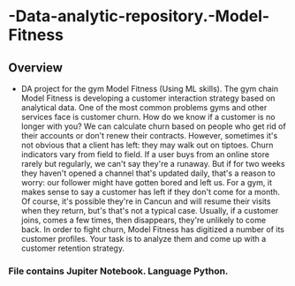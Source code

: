 # -Data-analytic-repository.-Model-Fitness

## Overview
* DA project for the gym Model Fitness (Using ML skills). The gym chain Model Fitness is developing a customer interaction strategy based on analytical data.
One of the most common problems gyms and other services face is customer churn. How do we know if a customer is no longer with you? We can calculate churn based on people who get rid of their accounts or don't renew their contracts. However, sometimes it's not obvious that a client has left: they may walk out on tiptoes.
Churn indicators vary from field to field. If a user buys from an online store rarely but regularly, we can't say they're a runaway. But if for two weeks they haven't opened a channel that's updated daily, that's a reason to worry: our follower might have gotten bored and left us.
For a gym, it makes sense to say a customer has left if they don't come for a month. Of course, it's possible they're in Cancun and will resume their visits when they return, but's that's not a typical case. Usually, if a customer joins, comes a few times, then disappears, they're unlikely to come back.
In order to fight churn, Model Fitness has digitized a number of its customer profiles. Your task is to analyze them and come up with a customer retention strategy.

### File contains Jupiter Notebook. Language Python.
